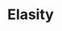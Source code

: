 ---
blog: https://elasity.io/blog
googleplus: https://plus.google.com/+itmethods/posts
linkedin: https://linkedin.com/company/elasity
logohandle: elasityio
sort: elasity
title: Elasity
twitter: https://x.com/elasity
website: https://elasity.io/
---
